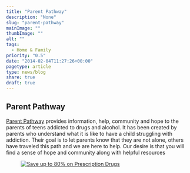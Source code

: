 ```yaml
---
title: "Parent Pathway"
description: "None"
slug: "parent-pathway"
mainImage: ""
thumbImage: ""
alt: ""
tags:
  - Home & Family
priority: "0.5"
date: "2014-02-04T11:27:26+00:00"
pagetype: article
type: news/blog
share: true
draft: true
---
```

<h2 align="LEFT">Parent Pathway</h2>

<p align="LEFT"><a href="http://www.parentpathway.com/" rel="noopener noreferrer" target="_blank" title="Parent Pathway">Parent Pathway</a>&nbsp;provides information, help, community and hope to the parents of teens addicted to drugs and alcohol. It has been created by parents who understand what it is like to have a child struggling with addiction. Their goal is to let parents know that they are not alone, others have traveled this path and we are here to help. Our desire is that you will find a sense of hope and community along with helpful resources</p>

<!-- wp:image {"align":"center","id":7026,"sizeSlug":"full"} -->

<div class="wp-block-image"><figure class="aligncenter size-full"><a href="https://www.wellrx.com/rx-discount-card/enroll/?invitecode=SaferLock%20&amp;utm_source=SaferLock%20&amp;utm_medium=affiliate&amp;utm_campaign=%3cblogs%3E" rel="noopener noreferrer" target="_blank"><img alt="Save up to 80% on Prescription Drugs" class="wp-image-7026" src="https://saferlockrx.com/wp-content/uploads/2018/09/safer-lock-well-rx-graphic.jpg"/></a></figure></div>

<!-- /wp:image -->
<!-- wp:paragraph -->

<!-- /wp:paragraph -->